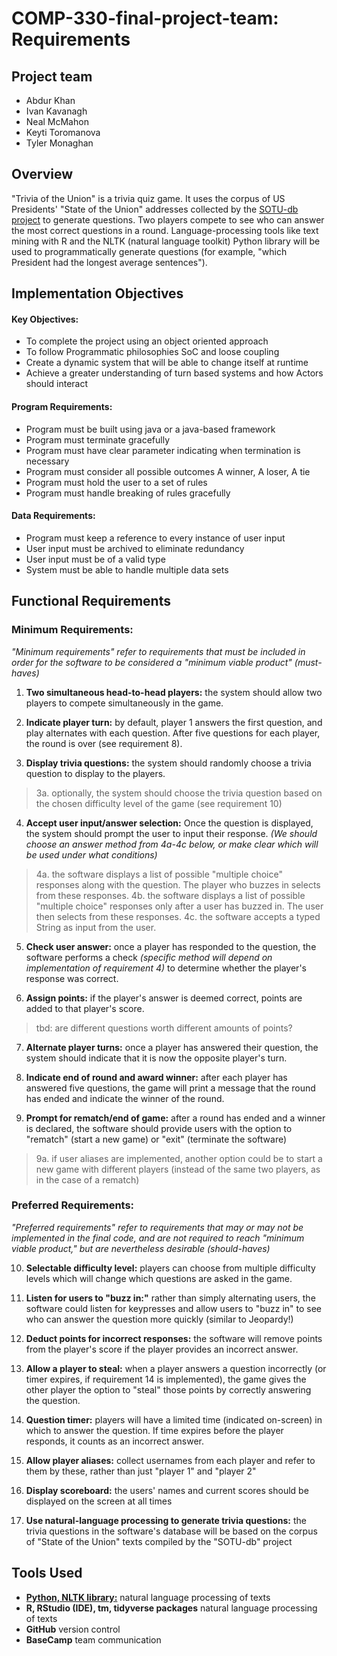 # COMP-330-final-project-team: Requirements

## Project team
- Abdur Khan
- Ivan Kavanagh
- Neal McMahon
- Keyti Toromanova
- Tyler Monaghan

## Overview
"Trivia of the Union" is a trivia quiz game. It uses the corpus of US Presidents' "State of the Union" addresses collected by the [SOTU-db project](http://gitpages.sotu-db.com) to generate questions. Two players compete to see who can answer the most correct questions in a round. Language-processing tools like text mining with R and the NLTK (natural language toolkit) Python library will be used to programmatically generate questions (for example, "which President had the longest average sentences").
## Implementation Objectives
#### Key Objectives:
- To complete the project using an object oriented approach
- To follow Programmatic philosophies SoC and loose coupling
- Create a dynamic system that will be able to change itself at runtime
- Achieve a greater understanding of turn based systems and how Actors should interact

#### Program Requirements:
- Program must be built using java or a java-based framework
-	Program must terminate gracefully
-	Program must have clear parameter indicating when termination is necessary
-	Program must consider all possible outcomes A winner, A loser, A tie
-	Program must hold the user to a set of rules
-	Program must handle breaking of rules gracefully

#### Data Requirements:
-	Program must keep a reference to every instance of user input
-	User input must be archived to eliminate redundancy
-	User input must be of a valid type
-	System must be able to handle multiple data sets


## Functional Requirements

### Minimum Requirements:
*"Minimum requirements" refer to requirements that must be included in order for the software to be considered a "minimum viable product" (must-haves)*

1. **Two simultaneous head-to-head players:** the system should allow two players to compete simultaneously in the game.

2. **Indicate player turn:** by default, player 1 answers the first question, and play alternates with each question. After five questions for each player, the round is over (see requirement 8).

3. **Display trivia questions:** the system should randomly choose a trivia question to display to the players.
> 3a. optionally, the system should choose the trivia question based on the chosen difficulty level of the game (see requirement 10)

4. **Accept user input/answer selection:** Once the question is displayed, the system should prompt the user to input their response. *(We should choose an answer method from 4a-4c below, or make clear which will be used under what conditions)*
>4a. the software displays a list of possible "multiple choice" responses along with the question. The player who buzzes in selects from these responses.
>4b. the software displays a list of possible "multiple choice" responses only after a user has buzzed in. The user then selects from these responses.
>4c. the software accepts a typed String as input from the user.

5. **Check user answer:** once a player has responded to the question, the software performs a check *(specific method will depend on implementation of requirement 4)* to determine whether the player's response was correct.

6. **Assign points:** if the player's answer is deemed correct, points are added to that player's score.
>tbd: are different questions worth different amounts of points?

7. **Alternate player turns:** once a player has answered their question, the system should indicate that it is now the opposite player's turn.

8. **Indicate end of round and award winner:** after each player has answered five questions, the game will print a message that the round has ended and indicate the winner of the round.

9. **Prompt for rematch/end of game:** after a round has ended and a winner is declared, the software should provide users with the option to "rematch" (start a new game) or "exit" (terminate the software)
>9a. if user aliases are implemented, another option could be to start a new game with different players (instead of the same two players, as in the case of a rematch)


### Preferred Requirements:
*"Preferred requirements" refer to requirements that may or may not be implemented in the final code, and are not required to reach "minimum viable product," but are nevertheless desirable (should-haves)*

10. **Selectable difficulty level:** players can choose from multiple difficulty levels which will change which questions are asked in the game.

11. **Listen for users to "buzz in:"** rather than simply alternating users, the software could listen for keypresses and allow users to "buzz in" to see who can answer the question more quickly (similar to Jeopardy!)

12. **Deduct points for incorrect responses:** the software will remove points from the player's score if the player provides an incorrect answer.

13. **Allow a player to steal:** when a player answers a question incorrectly (or timer expires, if requirement 14 is implemented), the game gives the other player the option to "steal" those points by correctly answering the question.

14. **Question timer:** players will have a limited time (indicated on-screen) in which to answer the question. If time expires before the player responds, it counts as an incorrect answer.

14. **Allow player aliases:** collect usernames from each player and refer to them by these, rather than just "player 1" and "player 2"

15. **Display scoreboard:** the users' names and current scores should be displayed on the screen at all times

16. **Use natural-language processing to generate trivia questions:** the trivia questions in the software's database will be based on the corpus of "State of the Union" texts compiled by the "SOTU-db" project

## Tools Used
- **[Python, NLTK library:](https://www.nltk.org/)** natural language processing of texts
- **R, RStudio (IDE), tm, tidyverse packages** natural language processing of texts
- **GitHub** version control
- **BaseCamp** team communication
